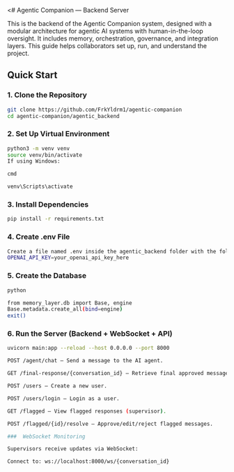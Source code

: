 <#  Agentic Companion — Backend Server

This is the backend of the Agentic Companion system, designed with a modular architecture for agentic AI systems with human-in-the-loop oversight. It includes memory, orchestration, governance, and integration layers. This guide helps collaborators set up, run, and understand the project.



##  Quick Start

### 1. Clone the Repository
```bash
git clone https://github.com/FrkYldrm1/agentic-companion
cd agentic-companion/agentic_backend
```

### 2. Set Up Virtual Environment

```bash
python3 -m venv venv
source venv/bin/activate
If using Windows:

cmd

venv\Scripts\activate
```
### 3. Install Dependencies
```bash 
pip install -r requirements.txt
```
### 4. Create .env File
```bash
Create a file named .env inside the agentic_backend folder with the following content:
OPENAI_API_KEY=your_openai_api_key_here
```
### 5. Create the Database
```bash
python

from memory_layer.db import Base, engine
Base.metadata.create_all(bind=engine)
exit()
```
### 6. Run the Server (Backend + WebSocket + API)
```bash
uvicorn main:app --reload --host 0.0.0.0 --port 8000

POST /agent/chat — Send a message to the AI agent.

GET /final-response/{conversation_id} — Retrieve final approved message.

POST /users — Create a new user.

POST /users/login — Login as a user.

GET /flagged — View flagged responses (supervisor).

POST /flagged/{id}/resolve — Approve/edit/reject flagged messages.

###  WebSocket Monitoring

Supervisors receive updates via WebSocket:

Connect to: ws://localhost:8000/ws/{conversation_id}
```

